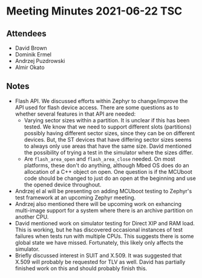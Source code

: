 # Meeting Minutes 2021-06-22 TSC

## Attendees

- David Brown
- Dominik Ermel
- Andrzej Puzdrowski
- Almir Okato

## Notes

- Flash API.  We discussed efforts within Zephyr to change/improve the
  API used for flash device access.  There are some questions as to
  whether several features in that API are needed:
  - Varying sector sizes within a partition.  It is unclear if this
    has been tested.  We know that we need to support different slots
    (partitions) possibly having different sector sizes, since they
    can be on different devices.  But, the ST devices that have
    differing sector sizes seems to always only use areas that have
    the same size.  David mentioned the possibility of trying a test
    in the simulator where the sizes differ.
  - Are `flash_area_open` and `flash_area_close` needed.  On most
    platforms, these don't do anything, although Mbed OS does do an
    allocation of a C++ object on open.  One question is if the
    MCUboot code should be changed to just do an open at the beginning
    and use the opened device throughout.
- Andrzej el al will be presenting on adding MCUboot testing to
  Zephyr's test framework at an upcoming Zephyr meeting.
- Andrzej also mentioned there will be upcoming work on exhancing
  multi-image support for a system where there is an archive partition
  on another CPU.
- David mentioned work on simulator testing for Direct XIP and RAM
  load.  This is working, but he has discovered occasional instances
  of test failures when tests run with multiple CPUs.  This suggests
  there is some global state we have missed.  Fortunately, this likely
  only affects the simulator.
- Briefly discussed interest in SUIT and X.509.  It was suggested that
  X.509 will probably be requested for TLV as well.  David has
  partially finished work on this and should probably finish this.
